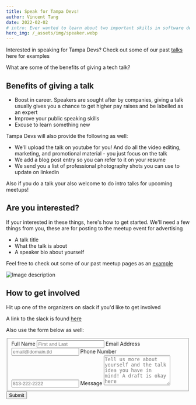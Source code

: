 ```yaml
---
title: Speak for Tampa Devs!
author: Vincent Tang
date: 2022-02-02
# intro: Ever wanted to learn about two important skills in software development? We presented this topic over at one of our sponsor companies, ReliaQuest!
hero_img: /_assets/img/speaker.webp
---
```


Interested in speaking for Tampa Devs? Check out some of our past [talks](https://tampadevs.com/talks) here for examples

What are some of the benefits of giving a tech talk?

## Benefits of giving a talk

- Boost in career. Speakers are sought after by companies, giving a talk usually gives you a chance to get higher pay raises and be labelled as an expert
- Improve your public speaking skills
- Excuse to learn something new

Tampa Devs will also provide the following as well:

- We'll upload the talk on youtube for you! And do all the video editing, marketing, and promotional material - you just focus on the talk
- We add a blog post entry so you can refer to it on your resume
- We send you a list of professional photography shots you can use to update on linkedin

Also if you do a talk your also welcome to do intro talks for upcoming meetups!

## Are you interested?

If your interested in these things, here's how to get started. We'll need a few things from you, these are for posting to the meetup event for advertising

- A talk title
- What the talk is about
- A speaker bio about yourself

Feel free to check out some of our past meetup pages as an [example](https://www.meetup.com/tampadevs/events/285107030/)

![Image description](/_assets/img/pages/talk1.webp)

## How to get involved

Hit up one of the organizers on slack if you'd like to get involved

A link to the slack is found [here](https://join.slack.com/t/tampa-devs/shared_invite/zt-veftezkg-kq~jFtC1FCz4o6suybMl5Q)

Also use the form below as well:

<form class="formspree" id="fs-frm" name="simple-contact-form" accept-charset="utf-8" action="https://formspree.io/f/xnqrqdqe" method="post">
  <fieldset id="fs-frm-inputs">
    <label for="full-name">Full Name</label>
    <input type="text" name="name" id="full-name" placeholder="First and Last" required="">
    <label for="email-address">Email Address</label>
    <input type="email" name="_replyto" id="email-address" placeholder="email@domain.tld" required="">
    <label for="phone-number">Phone Number</label>
    <input type="text" name="phone-number" id="phone-number" placeholder="813-222-2222" required="">
    <label for="message">Message</label>
    <textarea rows="5" name="message" id="message" placeholder="Tell us more about yourself and the talk idea you have in mind! A draft is okay here" required=""></textarea>
    <input type="hidden" name="_subject" id="email-subject" value="Contact Form Submission">
  </fieldset>
  <input type="submit" value="Submit">
</form>